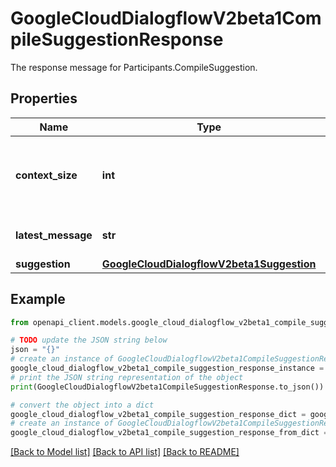 # GoogleCloudDialogflowV2beta1CompileSuggestionResponse

The response message for Participants.CompileSuggestion.

## Properties

Name | Type | Description | Notes
------------ | ------------- | ------------- | -------------
**context_size** | **int** | Number of messages prior to and including latest_message to compile the suggestion. It may be smaller than the CompileSuggestionRequest.context_size field in the request if there aren&#39;t that many messages in the conversation. | [optional] 
**latest_message** | **str** | The name of the latest conversation message used to compile suggestion for. Format: &#x60;projects//locations//conversations//messages/&#x60;. | [optional] 
**suggestion** | [**GoogleCloudDialogflowV2beta1Suggestion**](GoogleCloudDialogflowV2beta1Suggestion.md) |  | [optional] 

## Example

```python
from openapi_client.models.google_cloud_dialogflow_v2beta1_compile_suggestion_response import GoogleCloudDialogflowV2beta1CompileSuggestionResponse

# TODO update the JSON string below
json = "{}"
# create an instance of GoogleCloudDialogflowV2beta1CompileSuggestionResponse from a JSON string
google_cloud_dialogflow_v2beta1_compile_suggestion_response_instance = GoogleCloudDialogflowV2beta1CompileSuggestionResponse.from_json(json)
# print the JSON string representation of the object
print(GoogleCloudDialogflowV2beta1CompileSuggestionResponse.to_json())

# convert the object into a dict
google_cloud_dialogflow_v2beta1_compile_suggestion_response_dict = google_cloud_dialogflow_v2beta1_compile_suggestion_response_instance.to_dict()
# create an instance of GoogleCloudDialogflowV2beta1CompileSuggestionResponse from a dict
google_cloud_dialogflow_v2beta1_compile_suggestion_response_from_dict = GoogleCloudDialogflowV2beta1CompileSuggestionResponse.from_dict(google_cloud_dialogflow_v2beta1_compile_suggestion_response_dict)
```
[[Back to Model list]](../README.md#documentation-for-models) [[Back to API list]](../README.md#documentation-for-api-endpoints) [[Back to README]](../README.md)


